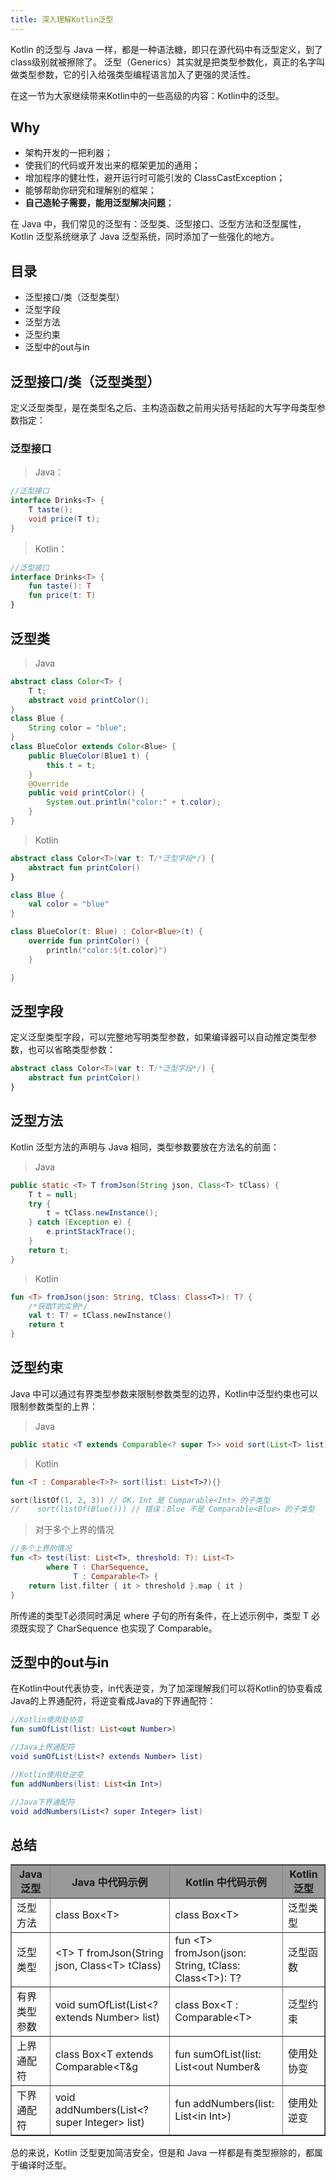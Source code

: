 ```yaml
---
title: 深入理解Kotlin泛型
---
```

<!--more-->
<script type="text/javascript">
    // 禁止右键菜单
    // true是允许，false是禁止
    document.oncontextmenu = function(){ return false; };
    // 禁止文字选择
    document.onselectstart = function(){ return false; };
    // 禁止复制
    document.oncopy = function(){ return false; };
    // 禁止剪切
    document.oncut = function(){ return false; };
    // 禁止粘贴
    document.onpaste = function(){ return false; };
    // 禁止键盘事件
    document.onkeydown = function(){ return false; };
</script>

Kotlin 的泛型与 Java 一样，都是一种语法糖，即只在源代码中有泛型定义，到了class级别就被擦除了。
泛型（Generics）其实就是把类型参数化，真正的名字叫做类型参数，它的引入给强类型编程语言加入了更强的灵活性。

在这一节为大家继续带来Kotlin中的一些高级的内容：Kotlin中的泛型。

## Why

- 架构开发的一把利器；
- 使我们的代码或开发出来的框架更加的通用；
- 增加程序的健壮性，避开运行时可能引发的 ClassCastException；
- 能够帮助你研究和理解别的框架；
- **自己造轮子需要，能用泛型解决问题**；


在 Java 中，我们常见的泛型有：泛型类、泛型接口、泛型方法和泛型属性，Kotlin 泛型系统继承了 Java 泛型系统，同时添加了一些强化的地方。

## 目录

- 泛型接口/类（泛型类型）
- 泛型字段
- 泛型方法
- 泛型约束
- 泛型中的out与in

## 泛型接口/类（泛型类型）

定义泛型类型，是在类型名之后、主构造函数之前用尖括号括起的大写字母类型参数指定：


### 泛型接口

>Java：

```java
//泛型接口
interface Drinks<T> {
    T taste();
    void price(T t);
}
```

>Kotlin：

```kotlin
//泛型接口
interface Drinks<T> {
    fun taste(): T
    fun price(t: T)
}
```


## 泛型类

>Java

```java
abstract class Color<T> {
    T t;
    abstract void printColor();
}
class Blue {
    String color = "blue";
}
class BlueColor extends Color<Blue> {
    public BlueColor(Blue1 t) {
        this.t = t;
    }
    @Override
    public void printColor() {
        System.out.println("color:" + t.color);
    }
}
```

>Kotlin

```kotlin
abstract class Color<T>(var t: T/*泛型字段*/) {
    abstract fun printColor()
}

class Blue {
    val color = "blue"
}

class BlueColor(t: Blue) : Color<Blue>(t) {
    override fun printColor() {
        println("color:${t.color}")
    }

}
```


## 泛型字段

定义泛型类型字段，可以完整地写明类型参数，如果编译器可以自动推定类型参数，也可以省略类型参数：

```kotlin
abstract class Color<T>(var t: T/*泛型字段*/) {
    abstract fun printColor()
}
```

## 泛型方法

Kotlin 泛型方法的声明与 Java 相同，类型参数要放在方法名的前面：

>Java

```java
public static <T> T fromJson(String json, Class<T> tClass) {
    T t = null;
    try {
        t = tClass.newInstance();
    } catch (Exception e) {
        e.printStackTrace();
    }
    return t;
}
```

>Kotlin

```kotlin
fun <T> fromJson(json: String, tClass: Class<T>): T? {
    /*获取T的实例*/
    val t: T? = tClass.newInstance()
    return t
}
```

## 泛型约束

Java 中可以通过有界类型参数来限制参数类型的边界，Kotlin中泛型约束也可以限制参数类型的上界：

>Java

```java
public static <T extends Comparable<? super T>> void sort(List<T> list){}
```


>Kotlin

```kotlin
fun <T : Comparable<T>?> sort(list: List<T>?){}
```

```kotlin
sort(listOf(1, 2, 3)) // OK，Int 是 Comparable<Int> 的子类型
//    sort(listOf(Blue())) // 错误：Blue 不是 Comparable<Blue> 的子类型
```

>对于多个上界的情况

```kotlin
//多个上界的情况
fun <T> test(list: List<T>, threshold: T): List<T>
        where T : CharSequence,
              T : Comparable<T> {
    return list.filter { it > threshold }.map { it }
}
```

所传递的类型T必须同时满足 where 子句的所有条件，在上述示例中，类型 T 必须既实现了 CharSequence 也实现了 Comparable。

## 泛型中的out与in

在Kotlin中out代表协变，in代表逆变，为了加深理解我们可以将Kotlin的协变看成Java的上界通配符，将逆变看成Java的下界通配符：

```kotlin
//Kotlin使用处协变
fun sumOfList(list: List<out Number>)

//Java上界通配符
void sumOfList(List<? extends Number> list)

//Kotlin使用处逆变
fun addNumbers(list: List<in Int>)

//Java下界通配符
void addNumbers(List<? super Integer> list)
```

## 总结
<table border="1">
  <tr bgcolor="#999999">
    <th>Java 泛型</th>
    <th>Java 中代码示例</th>
    <th>Kotlin 中代码示例</th>
    <th>Kotlin 泛型</th>
  </tr>
  <tr>
    <td>泛型方法</td>
    <td>class Box&lt;T&gt</td>
    <td>class Box&lt;T&gt</td>
    <td>泛型类型</td>
  </tr>
  <tr>
    <td>泛型类型</td>
    <td>&lt;T&gt; T fromJson(String json, Class&lt;T&gt; tClass)</td>
    <td>fun &lt;T&gt; fromJson(json: String, tClass: Class&lt;T&gt;): T?</td>
    <td>泛型函数</td>
  </tr>
  <tr>
    <td>有界类型参数</td>
    <td>void sumOfList(List&lt;? extends Number&gt; list)</td>
    <td>class Box&lt;T : Comparable&lt;T&gt;</td>
    <td>泛型约束</td>
  </tr>
  <tr>
    <td>上界通配符</td>
    <td>class Box&lt;T extends Comparable&lt;T&g</td>
    <td>fun sumOfList(list: List&lt;out Number&</td>
    <td>使用处协变</td>
  </tr>
  <tr>
    <td>下界通配符</td>
    <td>void addNumbers(List&lt;? super Integer&gt; list)</td>
    <td>fun addNumbers(list: List&lt;in Int&gt;)</td>
    <td>使用处逆变</td>
  </tr>
</table>
总的来说，Kotlin 泛型更加简洁安全，但是和 Java 一样都是有类型擦除的，都属于编译时泛型。



